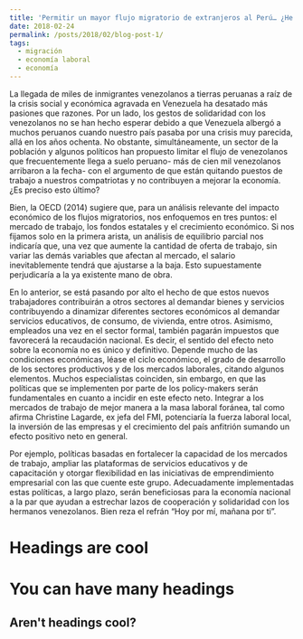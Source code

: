 ```yaml
---
title: 'Permitir un mayor flujo migratorio de extranjeros al Perú… ¿He ahí el dilema?'
date: 2018-02-24
permalink: /posts/2018/02/blog-post-1/
tags:
  - migración
  - economía laboral
  - economía
---
```


La llegada de miles de inmigrantes venezolanos a tierras peruanas a raíz de la crisis social y económica agravada en Venezuela ha desatado más pasiones que razones. Por un lado, los gestos de solidaridad con los venezolanos no se han hecho esperar debido a que Venezuela albergó a muchos peruanos cuando nuestro país pasaba por una crisis muy parecida, allá en los años ochenta. No obstante, simultáneamente, un sector de la población y algunos políticos han propuesto limitar el flujo de venezolanos que frecuentemente llega a suelo peruano- más de cien mil venezolanos arribaron a la fecha- con el argumento de que están quitando puestos de trabajo a nuestros compatriotas y no contribuyen a mejorar la economía. ¿Es preciso esto último?

Bien, la OECD (2014) sugiere que, para un análisis relevante del impacto económico de los flujos migratorios, nos enfoquemos en tres puntos: el mercado de trabajo, los fondos estatales y el crecimiento económico. Si nos fijamos solo en la primera arista, un análisis de equilibrio parcial nos indicaría que, una vez que aumente la cantidad de oferta de trabajo, sin variar las demás variables que afectan al mercado, el salario inevitablemente tendrá que ajustarse a la baja. Esto supuestamente perjudicaría a la ya existente mano de obra. 

En lo anterior, se está pasando por alto el hecho de que estos nuevos trabajadores contribuirán a otros sectores al demandar bienes y servicios contribuyendo a dinamizar diferentes sectores económicos al demandar servicios educativos, de consumo, de vivienda, entre otros. Asimismo, empleados una vez en el sector formal, también pagarán impuestos que favorecerá la recaudación nacional. Es decir, el sentido del efecto neto sobre la economía no es único y definitivo. Depende mucho de las condiciones económicas, léase el ciclo económico, el grado de desarrollo de los sectores productivos y de los mercados laborales, citando algunos elementos.
Muchos especialistas coinciden, sin embargo, en que las políticas que se implementen por parte de los policy-makers serán fundamentales en cuanto a incidir en este efecto neto. Integrar a los mercados de trabajo de mejor manera a la masa laboral foránea, tal como afirma Christine Lagarde, ex jefa del FMI, potenciaría la fuerza laboral local, la inversión de las empresas y el crecimiento del país anfitrión sumando un efecto positivo neto en general. 

Por ejemplo, políticas basadas en fortalecer la capacidad de los mercados de trabajo, ampliar las plataformas de servicios educativos y de capacitación y otorgar flexibilidad en las iniciativas de emprendimiento empresarial con las que cuente este grupo. Adecuadamente implementadas estas políticas, a largo plazo, serán beneficiosas para la economía nacional a la par que ayudan a estrechar lazos de cooperación y solidaridad con los hermanos venezolanos. Bien reza el refrán “Hoy por mí, mañana por ti”. 


Headings are cool
======

You can have many headings
======

Aren't headings cool?
------